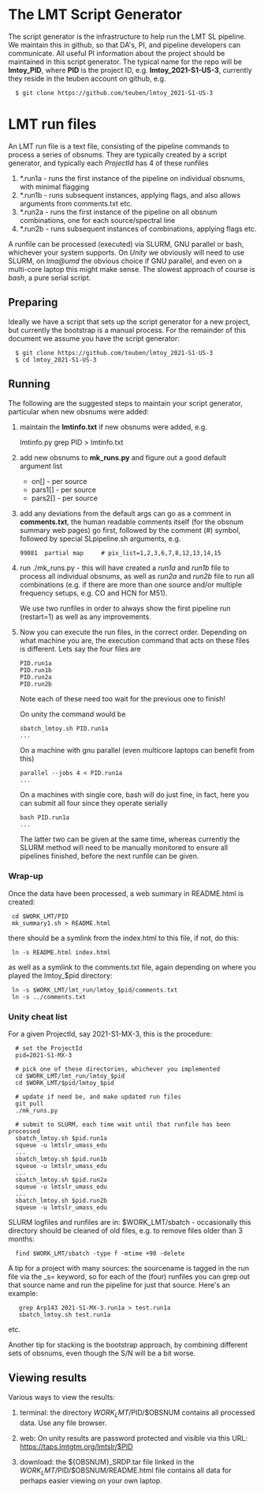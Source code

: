 
# The LMT Script Generator

The script generator is the infrastructure to help run the LMT SL pipeline. We maintain this in github, so that
DA's, PI, and pipeline developers can communicate. All useful PI information about the project should be
maintained in this script generator.   The typical name for the repo will be **lmtoy_PID**, where **PID** is the
project ID, e.g. **lmtoy_2021-S1-US-3**, currently they reside in the teuben account on github, e.g.

      $ git clone https://github.com/teuben/lmtoy_2021-S1-US-3

# LMT run files 

An LMT run file is a text file, consisting of the pipeline commands to process
a series of obsnums. They are typically created by a script generator, and
typically each *ProjectId* has 4 of these runfiles

1.  *.run1a - runs the first instance of the pipeline on individual obsnums, with minimal flagging
2.  *.run1b - runs subsequent instances, applying flags, and also allows arguments from comments.txt etc.
3.  *.run2a - runs the first instance of the pipeline on all obsnum combinations, one for each source/spectral line
4.  *.run2b - runs subsequent instances of combinations, applying flags etc.

A runfile can be processed (executed) via SLURM, GNU parallel or bash, whichever your system supports. On *Unity*
we obviously will need to use SLURM, on *lma@umd* the obvious choice if GNU parallel, and even on a multi-core laptop
this might make sense. The slowest approach of course is *bash*, a pure serial script.

## Preparing

Ideally we have a script that sets up the script generator for a new project, but currently the bootstrap
is a manual process.  For the remainder of this document we assume you have the script generator:

      $ git clone https://github.com/teuben/lmtoy_2021-S1-US-3
      $ cd lmtoy_2021-S1-US-3

## Running

The following are the suggested steps to maintain your script generator, particular when new obsnums were added:

1. maintain the **lmtinfo.txt** if new obsnums were added, e.g.

    lmtinfo.py grep PID > lmtinfo.txt

2. add new obsnums to **mk_runs.py** and figure out a good default argument list

    * on[]     - per source
    * pars1[]  - per source
    * pars2[]  - per source

3. add any deviations from the default args can go as a comment in
   **comments.txt**, the human readable comments itself (for the
   obsnum summary web pages) go first, followed by the comment (#)
   symbol, followed by special SLpipeline.sh arguments, e.g.

       99081  partial map     # pix_list=1,2,3,6,7,8,12,13,14,15

4. run ./mk_runs.py - this will have created a *run1a* and *run1b* file
   to process all individual obsnums, as well as *run2a* and *run2b* file
   to run all combinations (e.g. if there are more than one source
   and/or multiple frequency setups, e.g. CO and HCN for M51).

   We use two runfiles in order to always show the first pipeline run
   (restart=1) as well as any improvements. 

5. Now you can execute the run files, in the correct order. Depending on what
   machine you are, the execution command that acts on these files is
   different. Lets say the four files are

       PID.run1a
       PID.run1b
       PID.run2a
       PID.run2b

   Note each of these need too wait for the previous one to finish!

   On unity the command would be

       sbatch_lmtoy.sh PID.run1a
       ...

   On a machine with gnu parallel (even multicore laptops can benefit from this)

       parallel --jobs 4 < PID.run1a
       ...

   On a machines with single core, bash will do just fine, in fact, here
   you can submit all four since they operate serially

       bash PID.run1a
       ...

   The latter two can be given at the same time, whereas currently the SLURM method
   will need to be manually monitored to ensure all pipelines finished, before the
   next runfile can be given.

### Wrap-up

Once the data have been processed, a web summary in README.html is created:

     cd $WORK_LMT/PID
     mk_summary1.sh > README.html

there should be a symlink from the index.html to this file, if not, do this:

     ln -s README.html index.html

as well as a symlink to the comments.txt file, again depending on where you
played the lmtoy_$pid directory:

     ln -s $WORK_LMT/lmt_run/lmtoy_$pid/comments.txt
     ln -s ../comments.txt

### Unity cheat list

For a given ProjectId, say 2021-S1-MX-3, this is the procedure:

      # set the ProjectId
      pid=2021-S1-MX-3

      # pick one of these directories, whichever you implemented
      cd $WORK_LMT/lmt_run/lmtoy_$pid
      cd $WORK_LMT/$pid/lmtoy_$pid

      # update if need be, and make updated run files
      git pull
      ./mk_runs.py
      
      # submit to SLURM, each time wait until that runfile has been processed
      sbatch_lmtoy.sh $pid.run1a
      squeue -u lmtslr_umass_edu
      ...
      sbatch_lmtoy.sh $pid.run1b
      squeue -u lmtslr_umass_edu
      ...
      sbatch_lmtoy.sh $pid.run2a
      squeue -u lmtslr_umass_edu
      ...
      sbatch_lmtoy.sh $pid.run2b
      squeue -u lmtslr_umass_edu

SLURM logfiles and runfiles are in:   $WORK_LMT/sbatch - occasionally this directory
should be cleaned of old files, e.g. to remove files older than 3 months:

      find $WORK_LMT/sbatch -type f -mtime +90 -delete 

A tip for a project with many sources: the sourcename is tagged in the run file via
the _s= keyword, so for each of the (four) runfiles you can grep out that source name
and run the pipeline for just that source. Here's an example:

       grep Arp143 2021-S1-MX-3.run1a > test.run1a
       sbatch_lmtoy.sh test.run1a

etc.

Another tip for stacking is the bootstrap approach, by combining different sets of obsnums,
even though the S/N will be a bit worse.

## Viewing results

Various ways to view the results:

1. terminal: the directory $WORK_LMT/$PID/$OBSNUM contains all processed data. Use any
   file browser.

2. web: On unity results are password protected and visible via this URL:
   https://taps.lmtgtm.org/lmtslr/$PID

2. download: the ${OBSNUM}_SRDP.tar file linked in the $WORK_LMT/$PID/$OBSNUM/README.html
   file contains all data for perhaps easier viewing on your own laptop.
